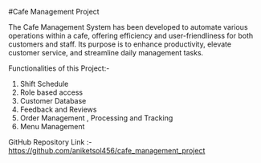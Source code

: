 #Cafe Management Project

The Cafe Management System has been developed to automate various operations within a cafe, offering efficiency and user-friendliness for both customers and staff. Its purpose is to enhance productivity, elevate customer service, and streamline daily management tasks.

Functionalities of this Project:-
1. Shift Schedule
2. Role based access
3. Customer Database
4. Feedback and Reviews
5. Order Management , Processing and Tracking
6. Menu Management

GitHub Repository Link :- https://github.com/aniketsol456/cafe_management_project
